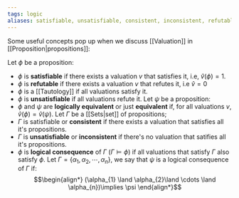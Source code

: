 ```yaml
---
tags: logic
aliases: satisfiable, unsatisfiable, consistent, inconsistent, refutable, logical consequence, logical consequences
---
```

Some useful concepts pop up when we discuss [[Valuation]] in [[Proposition|propositions]]:

Let $\phi$ be a proposition:
- $\phi$ is **satisfiable** if there exists a valuation $v$ that satisfies it, i.e, $\hat{v}(\phi) = 1$.
- $\phi$ is **refutable** if there exists a valuation $v$ that refutes it, i.e $\hat{v} =0$
- $\phi$ is a [[Tautology]] if all valuations satisfy it.
- $\phi$ is **unsatisfiable** if all valuations refute it.
Let $\psi$ be a proposition:
- $\phi$ and $\psi$ are **logically equivalent** or just **equivalent** if, for all valuations $v$, $\hat{v}(\phi) = \hat{v}(\psi)$.
Let $\Gamma$ be a [[Sets|set]] of propositions;
- $\Gamma$ is satisfiable or **consistent** if there exists a valuation that satisfies all it's propositions.
- $\Gamma$ is **unsatisfiable** or **inconsistent** if there's no valuation that satifies all it's propositions.
- $\phi$ is **logical consequence** of $\Gamma$ $(\Gamma \vDash \phi)$ if all valuations that satisfy $\Gamma$ also satisfy $\phi$. 
Let $\Gamma = \{\alpha_{1}, \alpha_{2}, \cdots, \alpha_{n}\}$, we say that $\psi$ is a logical consequence of $\Gamma$ if:
$$\begin{align*}
(\alpha_{1} \land \alpha_{2}\land \cdots \land \alpha_{n})\implies \psi
\end{align*}$$
